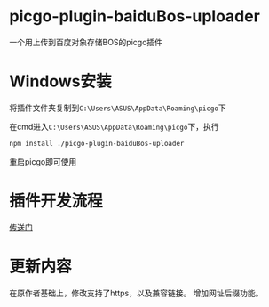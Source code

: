 # picgo-plugin-baiduBos-uploader
一个用上传到百度对象存储BOS的picgo插件
# Windows安装
将插件文件夹复制到`C:\Users\ASUS\AppData\Roaming\picgo`下

在cmd进入`C:\Users\ASUS\AppData\Roaming\picgo`下，执行

```sh
npm install ./picgo-plugin-baiduBos-uploader
```

重启picgo即可使用

# 插件开发流程
[传送门](https://blog.csdn.net/Bob_ganxin/article/details/118914430)

# 更新内容
在原作者基础上，修改支持了https，以及兼容链接。
增加网址后缀功能。
